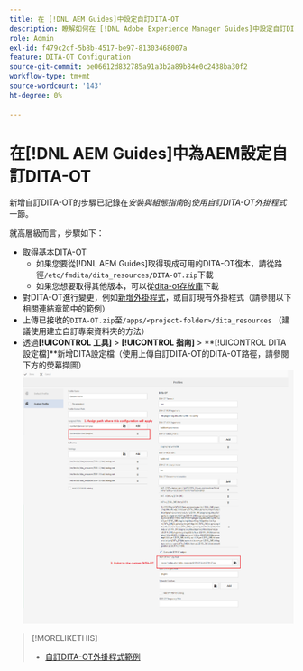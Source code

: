```yaml
---
title: 在 [!DNL AEM Guides]中設定自訂DITA-OT
description: 瞭解如何在 [!DNL Adobe Experience Manager Guides]中設定自訂DITA-OT
role: Admin
exl-id: f479c2cf-5b8b-4517-be97-81303468007a
feature: DITA-OT Configuration
source-git-commit: be06612d832785a91a3b2a89b84e0c2438ba30f2
workflow-type: tm+mt
source-wordcount: '143'
ht-degree: 0%

---
```


# 在[!DNL AEM Guides]中為AEM設定自訂DITA-OT

新增自訂DITA-OT的步驟已記錄在&#x200B;_安裝與組態指南_&#x200B;的&#x200B;_使用自訂DITA-OT外掛程式_&#x200B;一節。

就高層級而言，步驟如下：

+ 取得基本DITA-OT
   + 如果您要從[!DNL AEM Guides]取得現成可用的DITA-OT復本，請從路徑`/etc/fmdita/dita_resources/DITA-OT.zip`下載
   + 如果您想要取得其他版本，可以從[dita-ot存放庫](https://www.dita-ot.org/download)下載
+ 對DITA-OT進行變更，例如[新增外掛程式](https://www.dita-ot.org/dev/topics/plugins-installing.html)，或自訂現有外掛程式（請參閱以下相關連結章節中的範例）
+ 上傳已接收的`DITA-OT.zip`至`/apps/<project-folder>/dita_resources` （建議使用建立自訂專案資料夾的方法）
+ 透過&#x200B;**[!UICONTROL 工具]** > **[!UICONTROL 指南]** > **[!UICONTROL DITA設定檔]**新增DITA設定檔（使用上傳自訂DITA-OT的DITA-OT路徑，請參閱下方的熒幕擷圖）
  ![個DITA設定檔](assets/dita-profile.png)

>[!MORELIKETHIS]
>
>+ [自訂DITA-OT外掛程式範例](https://www.dita-ot.org/dev/topics/pdf-customization.html)
